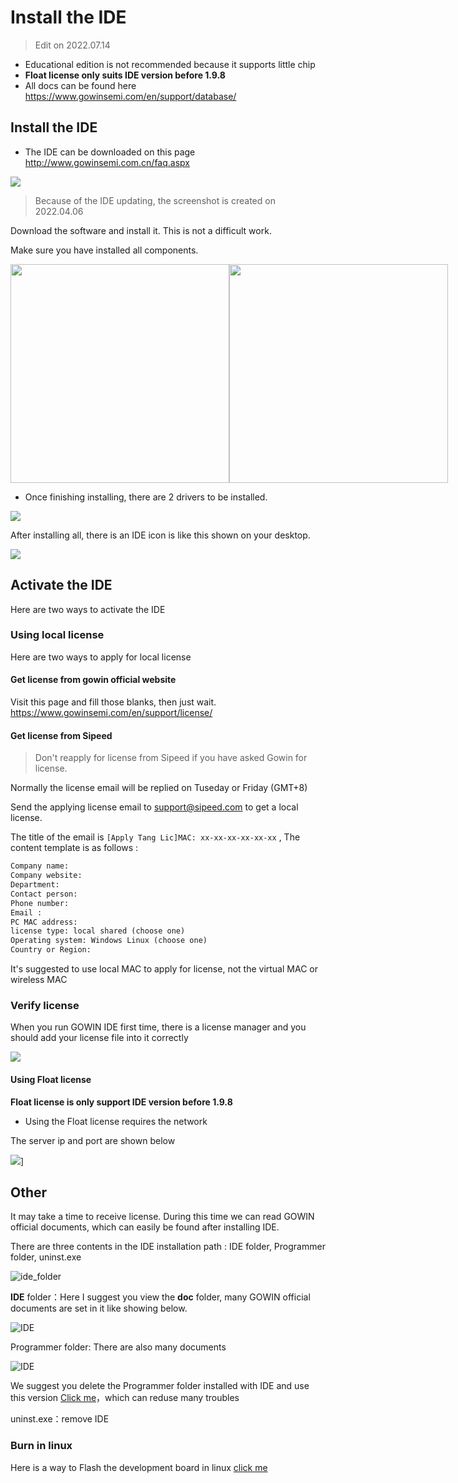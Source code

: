 # Install the IDE

> Edit on 2022.07.14

- Educational edition is not recommended because it supports little chip
- **Float license only suits IDE version before 1.9.8**
- All docs can be found here https://www.gowinsemi.com/en/support/database/

## Install the IDE

- The IDE can be downloaded on this page http://www.gowinsemi.com.cn/faq.aspx

![](./assets/install-ide.png)

> Because of the IDE updating, the screenshot is created on 2022.04.06

Download the software and install it. This is not a difficult work.

Make sure you have installed all components.

<html>
<div class="imbox">
    <img src="./../../../zh/tang/Tang-Nano-Doc/get_started/assets/IDE-2.png" width=350>
    <img src="./../../../zh/tang/Tang-Nano-Doc/get_started/assets/IDE-4.png" width=350>
<style>
.imbox{
     display:flex;
     flex-direction: row;
     }
</style>
</div>
</html>

- Once finishing installing, there are 2 drivers to be installed.

![](./assets/ide-install-driver.png)

After installing all, there is an IDE icon is like this shown on your desktop.

![](./assets/ide-icon.png)

## Activate the IDE

Here are two ways to activate the IDE 

### Using local license

Here are two ways to apply for local license

#### Get license from gowin official website

Visit this page and fill those blanks, then just wait.
https://www.gowinsemi.com/en/support/license/

#### Get license from Sipeed

> Don't reapply for license from Sipeed if you have asked Gowin for license.

Normally the license email will be replied on Tuseday or Friday (GMT+8)

Send the applying license email to support@sipeed.com to get a local license.

The title of the email is `[Apply Tang Lic]MAC: xx-xx-xx-xx-xx-xx` , The content template is as follows :

```txt
Company name:
Company website:
Department:
Contact person:
Phone number:
Email :
PC MAC address:
license type: local shared (choose one)
Operating system: Windows Linux (choose one)
Country or Region:
```

It's suggested to use local MAC to apply for license, not the virtual MAC or wireless MAC

### Verify license

When you run GOWIN IDE first time, there is a license manager and you should add your license file into it correctly

![](./assets/lic-manager.png)

#### Using Float license

**Float license is only support IDE version before 1.9.8**

- Using the Float license requires the network

The server ip and port are shown below

![](./assets/using-float-lic.png)]


## Other

It may take a time to receive license. During this time we can read GOWIN official documents, which can easily be found after installing IDE.

There are three contents in the IDE installation path : IDE folder, Programmer folder, uninst.exe

![ide_folder](./../../../zh/tang/Tang-Nano-Doc/get_started/assets/ide_folder.png)

**IDE** folder：Here I suggest you view the **doc** folder, many GOWIN official documents are set in it like showing below.

![IDE](./../../../zh/tang/Tang-Nano-Doc/get_started/assets/doc-folder.png)

Programmer folder: There are also many documents

![IDE](./../../../zh/tang/Tang-Nano-Doc/get_started/assets/programmer-folder.png)

We suggest you delete the Programmer folder installed with IDE and use this version [Click me](https://dl.sipeed.com/shareURL/TANG/programmer)，which can reduse many troubles

uninst.exe：remove IDE


### Burn in linux

Here is a way to Flash the development board in linux [click me](./flash-in-linux.md)
 